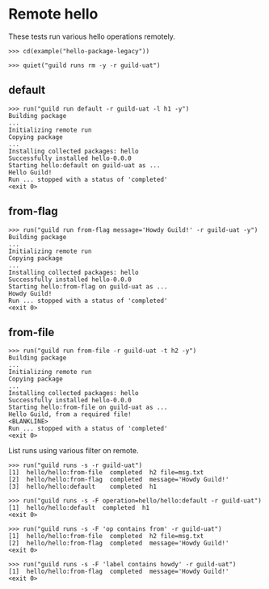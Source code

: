# Remote hello

These tests run various hello operations remotely.

    >>> cd(example("hello-package-legacy"))

    >>> quiet("guild runs rm -y -r guild-uat")

## default

    >>> run("guild run default -r guild-uat -l h1 -y")
    Building package
    ...
    Initializing remote run
    Copying package
    ...
    Installing collected packages: hello
    Successfully installed hello-0.0.0
    Starting hello:default on guild-uat as ...
    Hello Guild!
    Run ... stopped with a status of 'completed'
    <exit 0>

## from-flag

    >>> run("guild run from-flag message='Howdy Guild!' -r guild-uat -y")
    Building package
    ...
    Initializing remote run
    Copying package
    ...
    Installing collected packages: hello
    Successfully installed hello-0.0.0
    Starting hello:from-flag on guild-uat as ...
    Howdy Guild!
    Run ... stopped with a status of 'completed'
    <exit 0>

## from-file

    >>> run("guild run from-file -r guild-uat -t h2 -y")
    Building package
    ...
    Initializing remote run
    Copying package
    ...
    Installing collected packages: hello
    Successfully installed hello-0.0.0
    Starting hello:from-file on guild-uat as ...
    Hello Guild, from a required file!
    <BLANKLINE>
    Run ... stopped with a status of 'completed'
    <exit 0>

List runs using various filter on remote.

    >>> run("guild runs -s -r guild-uat")
    [1]  hello/hello:from-file  completed  h2 file=msg.txt
    [2]  hello/hello:from-flag  completed  message='Howdy Guild!'
    [3]  hello/hello:default    completed  h1

    >>> run("guild runs -s -F operation=hello/hello:default -r guild-uat")
    [1]  hello/hello:default  completed  h1
    <exit 0>

    >>> run("guild runs -s -F 'op contains from' -r guild-uat")
    [1]  hello/hello:from-file  completed  h2 file=msg.txt
    [2]  hello/hello:from-flag  completed  message='Howdy Guild!'
    <exit 0>

    >>> run("guild runs -s -F 'label contains howdy' -r guild-uat")
    [1]  hello/hello:from-flag  completed  message='Howdy Guild!'
    <exit 0>
